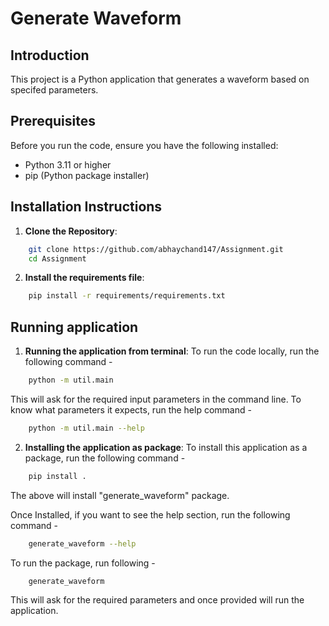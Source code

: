 # Generate Waveform

## Introduction
This project is a Python application that generates a waveform based on specifed parameters.

## Prerequisites
Before you run the code, ensure you have the following installed:
- Python 3.11 or higher
- pip (Python package installer)

## Installation Instructions
1. **Clone the Repository**:
```bash
    git clone https://github.com/abhaychand147/Assignment.git
    cd Assignment
```
2. **Install the requirements file**:
```bash
    pip install -r requirements/requirements.txt
```

## Running application
1. **Running the application from terminal**:
To run the code locally, run the following command -
```bash
    python -m util.main
```
This will ask for the required input parameters in the command line.
To know what parameters it expects, run the help command -
```bash
    python -m util.main --help
```

2. **Installing the application as package**:
To install this application as a package, run the following command -
```bash
    pip install .
```
The above will install "generate_waveform" package.

Once Installed, if you want to see the help section, run the following command -
```bash
    generate_waveform --help
```

To run the package, run following -
```bash
    generate_waveform
```
This will ask for the required parameters and once provided will run the application.



